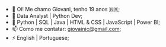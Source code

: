 - 👋 Oi! Me chamo Giovani, tenho 19 anos 🇧🇷;
- 👀 Data Analyst | Python Dev;
- 🌱 Python | SQL | Java | HTML & CSS | JavaScript | Power BI;
- 📫 Como me contatar: giovainic@gmail.com;
- ⚡ English | Portuguese;

<!---
Numl8ck/Numl8ck is a ✨ special ✨ repository because its `README.md` (this file) appears on your GitHub profile.
You can click the Preview link to take a look at your changes.
--->
